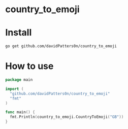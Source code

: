 # country_to_emoji

# Install

`go get github.com/davidPatters0n/country_to_emoji`

# How to use

```go
package main

import (
  "github.com/davidPatters0n/country_to_emoji"
  "fmt"
)

func main() {
  fmt.Println(country_to_emoji.CountryToEmoji("GB"))
}
```
